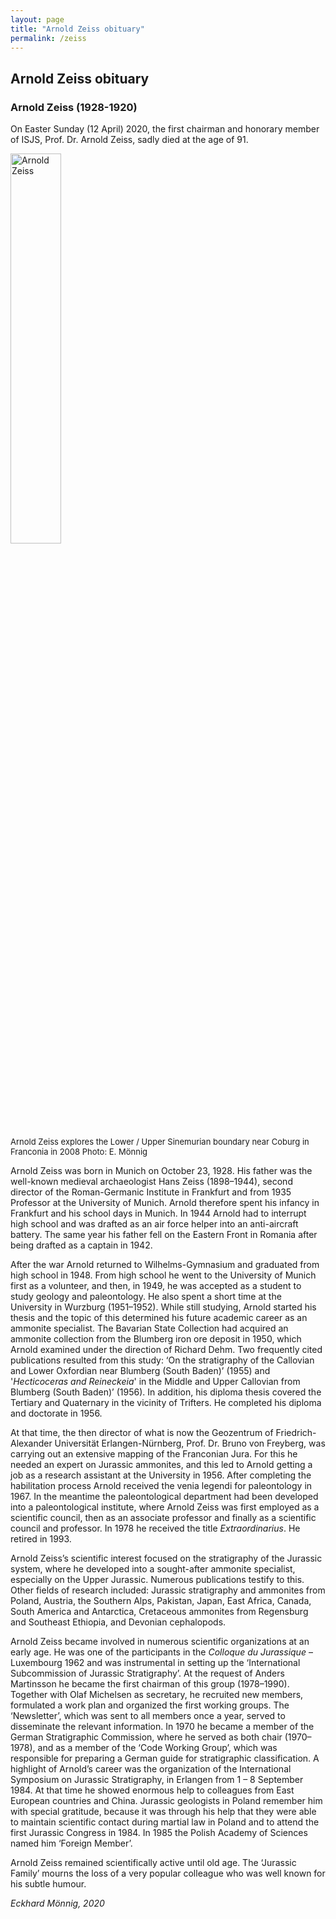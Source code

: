 ```yaml
---
layout: page
title: "Arnold Zeiss obituary"
permalink: /zeiss
---
```

## Arnold Zeiss obituary

### Arnold Zeiss (1928-1920)

On Easter Sunday (12 April) 2020, the first chairman and honorary member of ISJS, Prof. Dr. Arnold Zeiss, sadly died at the age of 91.

<img src="images/arnold-zeiss.jpg" style="width:40%;" alt="Arnold Zeiss" />  
<p style="font-size:small;">Arnold Zeiss explores the Lower / Upper Sinemurian boundary near Coburg in Franconia in 2008 Photo: E. Mönnig</p>

Arnold Zeiss was born in Munich on October 23, 1928. His father was the well-known medieval archaeologist Hans Zeiss (1898–1944), second director of the Roman-Germanic Institute in Frankfurt and from 1935 Professor at the University of Munich. Arnold therefore spent his infancy in Frankfurt and his school days in Munich. In 1944 Arnold had to interrupt high school and was drafted as an air force helper into an anti-aircraft battery. The same year his father fell on the Eastern Front in Romania after being drafted as a captain in 1942.

After the war Arnold returned to Wilhelms-Gymnasium and graduated from high school in 1948. From high school he went to the University of Munich first as a volunteer, and then, in 1949, he was accepted as a student to study geology and paleontology. He also spent a short time at the University in Wurzburg (1951–1952). While still studying, Arnold started his thesis and the topic of this determined his future academic career as an ammonite specialist. The Bavarian State Collection had acquired an ammonite collection from the Blumberg iron ore deposit in 1950, which Arnold examined under the direction of Richard Dehm. Two frequently cited publications resulted from this study: ‘On the stratigraphy of the Callovian and Lower Oxfordian near Blumberg (South Baden)’ (1955) and '_Hecticoceras and Reineckeia_' in the Middle and Upper Callovian from Blumberg (South Baden)’ (1956). In addition, his diploma thesis covered the Tertiary and Quaternary in the vicinity of Trifters. He completed his diploma and doctorate in 1956.

At that time, the then director of what is now the Geozentrum of Friedrich-Alexander Universität Erlangen-Nürnberg, Prof. Dr. Bruno von Freyberg, was carrying out an extensive mapping of the Franconian Jura. For this he needed an expert on Jurassic ammonites, and this led to Arnold getting a job as a research assistant at the University in 1956. After completing the habilitation process Arnold received the venia legendi for paleontology in 1967. In the meantime the paleontological department had been developed into a paleontological institute, where Arnold Zeiss was first employed as a scientific council, then as an associate professor and finally as a scientific council and professor. In 1978 he received the title _Extraordinarius_. He retired in 1993.

Arnold Zeiss’s scientific interest focused on the stratigraphy of the Jurassic system, where he developed into a sought-after ammonite specialist, especially on the Upper Jurassic. Numerous publications testify to this. Other fields of research included: Jurassic stratigraphy and ammonites from Poland, Austria, the Southern Alps, Pakistan, Japan, East Africa, Canada, South America and Antarctica, Cretaceous ammonites from Regensburg and Southeast Ethiopia, and Devonian cephalopods.

Arnold Zeiss became involved in numerous scientific organizations at an early age. He was one of the participants in the _Colloque du Jurassique_ – Luxembourg 1962 and was instrumental in setting up the ‘International Subcommission of Jurassic Stratigraphy’. At the request of Anders Martinsson he became the first chairman of this group (1978–1990). Together with Olaf Michelsen as secretary, he recruited new members, formulated a work plan and organized the first working groups. The ‘Newsletter’, which was sent to all members once a year, served to disseminate the relevant information. In 1970 he became a member of the German Stratigraphic Commission, where he served as both chair (1970–1978), and as a member of the ‘Code Working Group’, which was responsible for preparing a German guide for stratigraphic classification. A highlight of Arnold’s career was the organization of the International Symposium on Jurassic Stratigraphy, in Erlangen from 1 – 8 September 1984. At that time he showed enormous help to colleagues from East European countries and China. Jurassic geologists in Poland remember him with special gratitude, because it was through his help that they were able to maintain scientific contact during martial law in Poland and to attend the first Jurassic Congress in 1984. In 1985 the Polish Academy of Sciences named him ‘Foreign Member’.

Arnold Zeiss remained scientifically active until old age. The ‘Jurassic Family’ mourns the loss of a very popular colleague who was well known for his subtle humour.

_Eckhard Mönnig, 2020_
